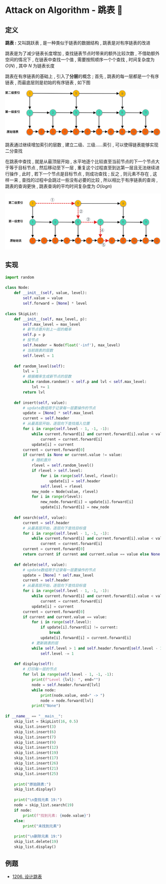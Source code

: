 # Attack on Algorithm - 跳表 🐝 

## 定义

**跳表 :** 又叫跳跃表 , 是一种类似于链表的数据结构 , 跳表是对有序链表的改进

跳表是为了减少链表长度增加 , 查找链表节点时带来的额外比较次数 , 不借助额外空间的情况下 , 在链表中查找一个值 , 需要按照顺序一个个查找 , 时间复杂度为 $O(N)$ , 其中 $N$ 为链表长度

跳表在有序链表的基础上 , 引入了**分层**的概念 ; 首先 , 跳表的每一层都是一个有序链表 , 而最底层则是初始的有序链表 , 如下图

![skip-list-01](https://github.com/attack-on-backend/algorithm/blob/master/assert/skip-list-01.png?raw=true)

跳表通过继续增加索引的层数 , 建立二级、三级......索引 , 可以使得链表能够实现二分查找

在跳表中查找 , 就是从最顶层开始 , 水平地逐个比较直至当前节点的下一个节点大于等于目标节点 , 然后移动至下一层 , 重复这个过程直至到达第一层且无法继续进行操作 , 此时 , 若下一个节点是目标节点 , 则成功查找 ; 反之 , 则元素不存在 , 这样一来 , 查找的过程中会跳过一些没有必要的比较 , 所以相比于有序链表的查询 , 跳表的查询更快 , 跳表查询的平均时间复杂度为 $O(log n)$

![skip-list-02](https://github.com/attack-on-backend/algorithm/blob/master/assert/skip-list-02.png?raw=true)

## 实现

```python
import random

class Node:
    def __init__(self, value, level):
        self.value = value
        self.forward = [None] * level

class SkipList:
    def __init__(self, max_level, p):
        self.max_level = max_level
        # 新节点晋升到上一层的概率
        self.p = p
        # 投节点
        self.header = Node(float('-inf'), max_level)
        # 当前跳表的层数
        self.level = 1

    def random_level(self):
        lvl = 1
        # 根据概率生成新节点的层数
        while random.random() < self.p and lvl < self.max_level:
            lvl += 1
        return lvl

    def insert(self, value):
        # update数组用于记录每一层要操作的节点
        update = [None] * self.max_level
        current = self.header
        # 从最高层开始，逐层向下查找插入位置
        for i in range(self.level - 1, -1, -1):
            while current.forward[i] and current.forward[i].value < value:
                current = current.forward[i]
            update[i] = current
        current = current.forward[0]
        if current is None or current.value != value:
            # 随机晋升
            rlevel = self.random_level()
            if rlevel > self.level:
                for i in range(self.level, rlevel):
                    update[i] = self.header
                self.level = rlevel
            new_node = Node(value, rlevel)
            for i in range(rlevel):
                new_node.forward[i] = update[i].forward[i]
                update[i].forward[i] = new_node

    def search(self, value):
        current = self.header
        # 从最高层开始，逐层向下查找目标值
        for i in range(self.level - 1, -1, -1):
            while current.forward[i] and current.forward[i].value < value:
                current = current.forward[i]
        current = current.forward[0]
        return current if current and current.value == value else None

    def delete(self, value):
        # update数组用于记录每一层要操作的节点
        update = [None] * self.max_level
        current = self.header
        # 从最高层开始，逐层向下查找目标值
        for i in range(self.level - 1, -1, -1):
            while current.forward[i] and current.forward[i].value < value:
                current = current.forward[i]
            update[i] = current
        current = current.forward[0]
        if current and current.value == value:
            for i in range(self.level):
                if update[i].forward[i] != current:
                    break
                update[i].forward[i] = current.forward[i]
            # 更新跳表的层
            while self.level > 1 and self.header.forward[self.level - 1] is None:
                self.level -= 1

    def display(self):
        # 打印每一层的节点
        for lvl in range(self.level - 1, -1, -1):
            print(f"Level {lvl}: ", end="")
            node = self.header.forward[lvl]
            while node:
                print(node.value, end=" -> ")
                node = node.forward[lvl]
            print("None")

if __name__ == "__main__":
    skip_list = SkipList(16, 0.5)
    skip_list.insert(3)
    skip_list.insert(6)
    skip_list.insert(7)
    skip_list.insert(9)
    skip_list.insert(12)
    skip_list.insert(19)
    skip_list.insert(17)
    skip_list.insert(26)
    skip_list.insert(21)
    skip_list.insert(25)

    print("原始跳表:")
    skip_list.display()

    print("\n查找元素 19:")
    node = skip_list.search(19)
    if node:
        print(f"找到元素: {node.value}")
    else:
        print("未找到元素")

    print("\n删除元素 19:")
    skip_list.delete(19)
    skip_list.display()
```

## 例题

- [1206. 设计跳表](https://leetcode.cn/problems/design-skiplist/)

